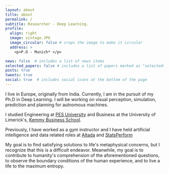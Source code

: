 ```yaml
---
layout: about
title: about
permalink: /
subtitle: Researcher - Deep Learning.
profile:
  align: right
  image: vintage.JPG
  image_circular: false # crops the image to make it circular
  address: >
    <p>P.O - Munich* </p>

news: false  # includes a list of news items
selected_papers: false # includes a list of papers marked as "selected={true}"
posts: true
tweets: true
social: true  # includes social icons at the bottom of the page
---
```


I live in Europe, originally from India. Currently, I am in the pursuit of my Ph.D in Deep Learning. I will be working on visual perception, simulation, prediction and planning for autnomous machines. 

I studied Engineering at [PES University](https://pes.edu/) and Business at the University of Limerick's, [Kemmy Business School](https://www.ul.ie/business). 

Previously, I have worked as a gym instructor and  I have held artificial intelligence and data related roles at [Altada](https://www.altada.com/) and [StatsPerform](https://www.statsperform.com/) 

My goal is to find satisfying solutions to life's metaphysical concerns, but I recognize that this is a difficult endeavor. Meanwhile, my goal is to contribute to humanity's comprehension of the aforementioned questions, to observe the boundary conditions of the human experience, and to live a life to the maximum entropy.